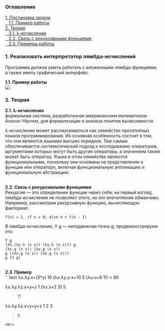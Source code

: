 <h3>Оглавление</h3>
<a href="#one">1. Постановка задачи</a><br>
<a href="#two">&nbsp;&nbsp;&nbsp;1.1. Пример работы</a><br>
<a href="#three">2. Теория</a><br>
<a href="#four">&nbsp;&nbsp;&nbsp;2.1. λ-исчисление</a><br>
<a href="#five">&nbsp;&nbsp;&nbsp;2.2. Связь с рекурсивными функциями</a><br>
<a href="#six">&nbsp;&nbsp;&nbsp;2.3. Примеры работы</a><br>

<h3 id="one">1. Реализовать интерпретатор лямбда-исчислений</h3>
<p>Программа должна уметь работать с вложенными лямбда-функциями, а также иметь графический интерфейс.
</p>

<b id="two">1.1. Пример работы</b> <br>
<img src="https://habrastorage.org/files/31b/ff5/193/31bff5193ad745578bbac8b0dc35ddf2.png" align="center" /> <br>
<p></p>

<h3 id="three">2. Теория</h3>
<b id="four">2.1. λ-исчисление</b><br>
формальная система, разработанная американским математиком Алонзо Чёрчем, для формализации и анализа понятия вычислимости.

λ-исчисление может рассматриваться как семейство прототипных языков программирования. Их основная особенность состоит в том, что они являются языками высших порядков. Тем самым обеспечивается систематический подход к исследованию операторов, аргументами которых могут быть другие операторы, а значением также может быть оператор. Языки в этом семействе являются функциональными, поскольку они основаны на представлении о функции или операторе, включая функциональную аппликацию и функциональную абстракцию.

<br>
<b id="five">2.2. Связь с рекурсивными функциями</b> <br>
Рекурсия — это определение функции через себя; на первый взгляд, лямбда-исчисление не позволяет этого, но это впечатление обманчиво. Например, рассмотрим рекурсивную функцию, вычисляющую факториал:

```text
f(n) = 1, if n = 0; else n × f(n - 1)
```

В лямбда-исчислении, Y g — неподвижная точка g; продемонстрируем это:

```text
Y g
(λh.(λx.h (x x)) (λx.h (x x))) g
(λx.g (x x)) (λx.g (x x))
g ((λx.g (x x)) (λx.g (x x)))
g (Y g)
```

<br>
<b id="six">2.3. Пример</b> <br>
```text
λx.λy.x+(5*y) 10 (λx.λy.y-x+10 5 (λu.u+8 1))
> 80

λx.λy.λz.x+y+z 1 (λx.x+2 3) 5
> 11

λx.λy.λz.x+y+y+z 1 2 3
> 8

```
<br>